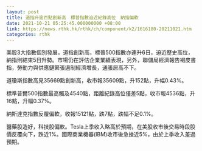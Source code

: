 ```yaml
---
layout: post
title: 道指升逾百點創新高　標普指數迫近紀錄高位　納指偏軟
date: 2021-10-21 05:25:45.000000000 +08:00
link: https://news.rthk.hk/rthk/ch/component/k2/1616180-20211021.htm
categories: rthk
---
```


美股3大指數個別發展，道指創新高，標普500指數亦連升6日，迫近歷史高位，納指則結束5日升勢。市場仍在評估企業業績表現，另外，聯儲局經濟報告褐皮書指，勞動力與供應鏈緊張遏制經濟增長，通脹居高不下。

道瓊斯指數高見35669點創新高，收市報35609點，升152點，升幅0.43%。

標準普爾500指數最高觸及4540點，距離紀錄高位僅差5點，收市報4536點，升16點，升幅0.37%。

納斯達克指數反覆偏軟，收報15121點，跌7點，跌幅不足0.1%。

醫藥股造好，科技股偏軟。Tesla上季收入略高於預期，在美股收市後交易時段股價反覆向下，跌近1%。國際商業機器(IBM)收市後急挫近5%，由於上季收入差過預期。

